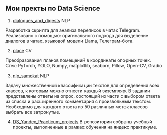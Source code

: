 ## Мои пректы по Data Science

1. [dialogues_and_digests](https://github.com/VitalyGy/dialogues_and_digests) NLP

Разработка скрипта для анализа переписок в чатах Telegram. Реализовано с помощью: оригинального подхода для выделение диалогов в чатах, языковой модели Llama, Телеграм-бота.

2. [place](https://github.com/VitalyGy/pet_projects/tree/main/place) CV

Преобразования планов помещений в координаты опорных точек.  
Стек: PyTorch, YOLO, Numpy, matplotlib, seaborn, Pillow, Open-CV, Gradio

3. [nlp_samokat](https://github.com/VitalyGy/pet_projects/tree/main/nlp_samokat) NLP

Задачу множественной классификации текстов для определения всех классов, к которым можно отнести каждый экземпляр. В задании представлены ответы на опрос, состоящий из части с выбором ответа из списка и расширенного комментария с произвольным текстом. Необходимо для каждого ответа из 50 различных меток классов выбрать все затронутые.

4. [DS_Yandex_Practicum_projects](https://github.com/VitalyGy/DS_Yandex_Practicum_projects)
В репозитории собраны учебный проекты, выполнениые в рамках обучения на яндекс практикуме.
